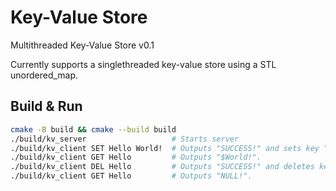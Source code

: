 # Key-Value Store
Multithreaded Key-Value Store v0.1

Currently supports a singlethreaded key-value store using a STL unordered_map.

## Build & Run
```bash
cmake -B build && cmake --build build
./build/kv_server                   # Starts server
./build/kv_client SET Hello World!  # Outputs "SUCCESS!" and sets key "Hello" with value "World!".
./build/kv_client GET Hello         # Outputs "$World!".
./build/kv_client DEL Hello         # Outputs "SUCCESS!" and deletes key-value pair associated with "Hello".
./build/kv_client GET Hello         # Outputs "NULL!".